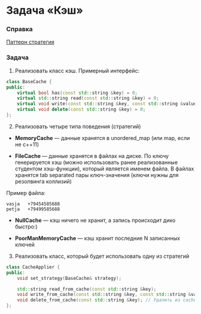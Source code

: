 # Задача «Кэш»

### Справка

<a href="https://ru.wikipedia.org/wiki/Стратегия_%28шаблон_проектирования%29">Паттерн
стратегия</a>

### Задача

1. Реализовать класс кэш. Примерный интерфейс:

```cpp
class BaseCache {
public:
    virtual bool has(const std::string &key) = 0;
    virtual std::string read(const std::string &key) = 0;
    virtual void write(const std::string &key, const std::string &value) = 0;
    virtual void delete(const std::string &key) = 0;
};
```

2. Реализовать четыре типа поведения (стратегий)

* **MemoryCache** — данные хранятся в unordered_map (или map, если не с++11)

* **FileCache** — данные хранятся в файлах на диске. По ключу генерируется хэш
  (можно использовать ранее реализованные студентом хэш-функции), который
  является именем файла. В файлах хранятся tab separated пары ключ-значения
  (ключи нужны для резолвинга коллизий)

Пример файла:

```
vasja   +79454585688
petja   +79499585688
```

* **NullCache** — кэш ничего не хранит, а запись происходит дико быстро:)

* **PoorManMemoryCache** — кэш хранит последние N записанных ключей

3. Реализовать класс, который будет использовать одну из стратегий

```cpp
class CacheApplier {
public:
    void set_strategy(BaseCache& strategy);

    std::string read_from_cache(const std::string &key); 
    void write_from_cache(const std::string &key, const std::string &value)
    void delete_from_cache(const std::string &key); // Удалить из cache
};
```
